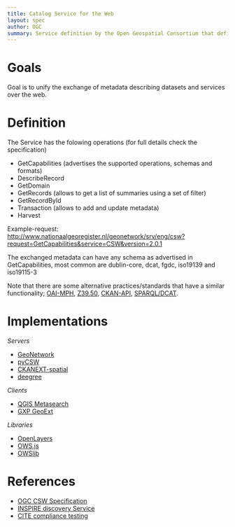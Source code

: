 ```yaml
---
title: Catalog Service for the Web
layout: spec
author: OGC
summary: Service definition by the Open Geospatial Consortium that defines exchange of metadata describing datasets
---
```


Goals
=====

Goal is to unify the exchange of metadata describing datasets and services over the web.

Definition
==========

The Service has the folowing operations (for full details check the specification)

* GetCapabilities (advertises the supported operations, schemas and formats)
* DescribeRecord
* GetDomain
* GetRecords (allows to get a list of summaries using a set of filter)
* GetRecordById
* Transaction (allows to add and update metadata)
* Harvest

Example-request: http://www.nationaalgeoregister.nl/geonetwork/srv/eng/csw?request=GetCapabilities&service=CSW&version=2.0.1

The exchanged metadata can have any schema as advertised in GetCapabilities, most common are dublin-core, dcat, fgdc, iso19139 and iso19115-3

Note that there are some alternative practices/standards that have a similar functionality; [OAI-MPH](http://www.openarchives.org/pmh), [Z39.50](http://en.wikipedia.org/wiki/Z39.50), [CKAN-API](http://docs.ckan.org/en/ckan-2.2/api.html), [SPARQL/DCAT](http://www.w3.org/TR/vocab-dcat).

Implementations
===============

_Servers_

* [GeoNetwork](http://geonetwork-opensource.org)
* [pyCSW](http://pycsw.org)
* [CKANEXT-spatial](http://ckanext-spatial.readthedocs.org/en/latest/csw.html)
* [deegree](http://deegree.org)

_Clients_

* [QGIS Metasearch](https://plugins.qgis.org/plugins/MetaSearch/)
* [GXP GeoExt](http://gxp.opengeo.org/master/examples/catalogue.html)

_Libraries_

* [OpenLayers](http://openlayers.org)
* [OWS.js](https://github.com/OSGeo/ows.js)
* [OWSlib](http://geopython.org/owslib)

References
==========

* [OGC CSW Specification](http://www.opengeospatial.org/standards/csw)
*  [INSPIRE discovery Service](http://inspire.ec.europa.eu/documents/Network_Services/Technical%20Guidance%20Discovery%20Services%20v2.0.pdf)
*	[CITE compliance testing](https://github.com/opengeospatial/teamengine)

